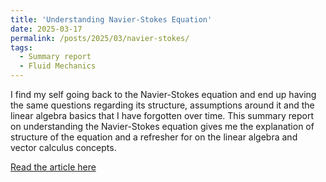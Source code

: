 ```yaml
---
title: 'Understanding Navier-Stokes Equation'
date: 2025-03-17
permalink: /posts/2025/03/navier-stokes/
tags:
  - Summary report
  - Fluid Mechanics
---
```

I find my self going back to the Navier-Stokes equation and end up having the same questions regarding its structure, assumptions around it and the linear algebra basics that I have forgotten over time. This summary report on understanding the Navier-Stokes equation gives me the explanation of structure of the equation and a refresher for on the linear algebra and vector calculus concepts.

[Read the article here](/files/blog/Navier_Stokes.pdf)

